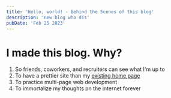 ```yaml
---
title: 'Hello, world! - Behind the Scenes of this blog'
description: 'new blog who dis'
pubDate: 'Feb 25 2023'
---
```


# I made this blog. Why?

1. So friends, coworkers, and recruiters can see what I'm up to
1. To have a prettier site than my [existing home page](https://kyouko.me/)
1. To practice multi-page web development
1. To immortalize my thoughts on the internet forever

